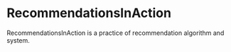 # RecommendationsInAction
RecommendationsInAction is a practice of recommendation algorithm and system.
